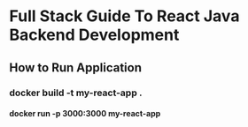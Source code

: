 # Full Stack Guide To React Java Backend Development

## How to Run Application

### docker build -t my-react-app .
#### docker run -p 3000:3000 my-react-app